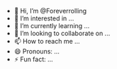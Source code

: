 - 👋 Hi, I’m @Foreverrolling
- 👀 I’m interested in ...
- 🌱 I’m currently learning ...
- 💞️ I’m looking to collaborate on ...
- 📫 How to reach me ...
- 😄 Pronouns: ...
- ⚡ Fun fact: ...

<!---
Foreverrolling/Foreverrolling is a ✨ special ✨ repository because its `README.md` (this file) appears on your GitHub profile.
You can click the Preview link to take a look at your changes.
--->

